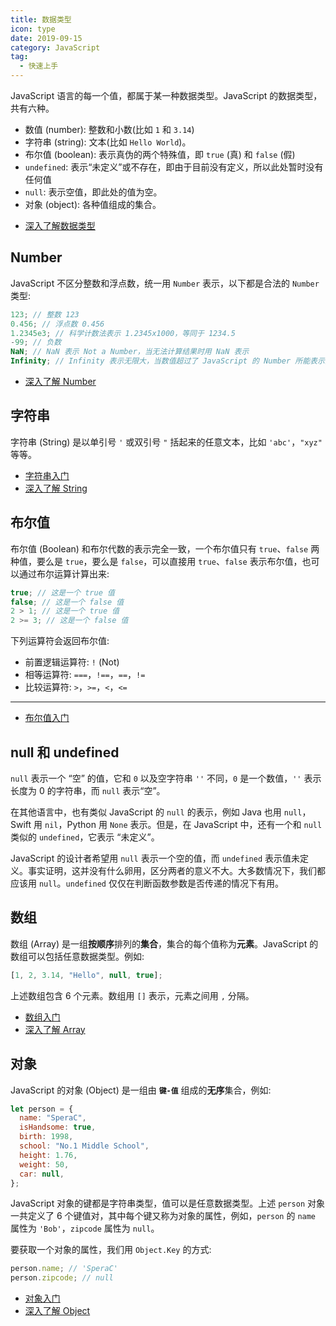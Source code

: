```yaml
---
title: 数据类型
icon: type
date: 2019-09-15
category: JavaScript
tag:
  - 快速上手
---
```


JavaScript 语言的每一个值，都属于某一种数据类型。JavaScript 的数据类型，共有六种。

- 数值 (number): 整数和小数(比如 `1` 和 `3.14`)
- 字符串 (string): 文本(比如 `Hello World`)。
- 布尔值 (boolean): 表示真伪的两个特殊值，即 `true` (真) 和 `false` (假)
- `undefined`: 表示“未定义”或不存在，即由于目前没有定义，所以此处暂时没有任何值
- `null`: 表示空值，即此处的值为空。
- 对象 (object): 各种值组成的集合。

<!-- more -->

- [深入了解数据类型](../types/README.md)

## Number

JavaScript 不区分整数和浮点数，统一用 `Number` 表示，以下都是合法的 `Number` 类型:

```js
123; // 整数 123
0.456; // 浮点数 0.456
1.2345e3; // 科学计数法表示 1.2345x1000，等同于 1234.5
-99; // 负数
NaN; // NaN 表示 Not a Number，当无法计算结果时用 NaN 表示
Infinity; // Infinity 表示无限大，当数值超过了 JavaScript 的 Number 所能表示的最大值时，就表示为 Infinity
```

- [深入了解 Number](../types/number.md)

## 字符串

字符串 (String) 是以单引号 `'` 或双引号 `"` 括起来的任意文本，比如 `'abc'`，`"xyz"` 等等。

- [字符串入门](string.md)
- [深入了解 String](../types/string.md)

## 布尔值

布尔值 (Boolean) 和布尔代数的表示完全一致，一个布尔值只有 `true`、`false` 两种值，要么是 `true`，要么是 `false`，可以直接用 `true`、`false` 表示布尔值，也可以通过布尔运算计算出来:

```js
true; // 这是一个 true 值
false; // 这是一个 false 值
2 > 1; // 这是一个 true 值
2 >= 3; // 这是一个 false 值
```

下列运算符会返回布尔值:

- 前置逻辑运算符: `!` (Not)
- 相等运算符: `===`，`!==`，`==`，`!=`
- 比较运算符: `>`，`>=`，`<`，`<=`

---

- [布尔值入门](boolean.md)

## null 和 undefined

`null` 表示一个 “空” 的值，它和 `0` 以及空字符串 `''` 不同，`0` 是一个数值，`''` 表示长度为 0 的字符串，而 `null` 表示“空”。

在其他语言中，也有类似 JavaScript 的 `null` 的表示，例如 Java 也用 `null`，Swift 用 `nil`，Python 用 `None` 表示。但是，在 JavaScript 中，还有一个和 `null` 类似的 `undefined`，它表示 “未定义”。

JavaScript 的设计者希望用 `null` 表示一个空的值，而 `undefined` 表示值未定义。事实证明，这并没有什么卵用，区分两者的意义不大。大多数情况下，我们都应该用 `null`。`undefined` 仅仅在判断函数参数是否传递的情况下有用。

## 数组

数组 (Array) 是一组**按顺序**排列的**集合**，集合的每个值称为**元素**。JavaScript 的数组可以包括任意数据类型。例如:

```js
[1, 2, 3.14, "Hello", null, true];
```

上述数组包含 6 个元素。数组用 `[]` 表示，元素之间用 `,` 分隔。

- [数组入门](array.md)
- [深入了解 Array](../types/array.md)

## 对象

JavaScript 的对象 (Object) 是一组由 **`键-值`** 组成的**无序**集合，例如:

```js
let person = {
  name: "SperaC",
  isHandsome: true,
  birth: 1998,
  school: "No.1 Middle School",
  height: 1.76,
  weight: 50,
  car: null,
};
```

JavaScript 对象的键都是字符串类型，值可以是任意数据类型。上述 `person` 对象一共定义了 6 个键值对，其中每个键又称为对象的属性，例如，`person` 的 `name` 属性为 `'Bob'`，`zipcode` 属性为 `null`。

要获取一个对象的属性，我们用 `Object.Key` 的方式:

```js
person.name; // 'SperaC'
person.zipcode; // null
```

- [对象入门](object.md)
- [深入了解 Object](../types/object.md)
